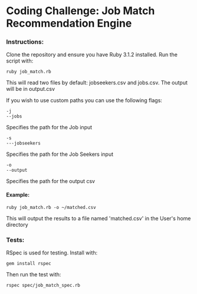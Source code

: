 # Coding Challenge: Job Match Recommendation Engine

### Instructions:

Clone the repository and ensure you have Ruby 3.1.2 installed. Run the script with:

```
ruby job_match.rb
```

This will read two files by default: jobseekers.csv and jobs.csv. The output will be in output.csv

If you wish to use custom paths you can use the following flags:

```
-j
--jobs
```

Specifies the path for the Job input

```
-s
---jobseekers
```

Specifies the path for the Job Seekers input

```
-o
--output
```

Specifies the path for the output csv

#### Example:

```
ruby job_match.rb -o ~/matched.csv
```

This will output the results to a file named 'matched.csv' in the User's home directory

### Tests:

RSpec is used for testing. Install with:

```
gem install rspec
```

Then run the test with:

```
rspec spec/job_match_spec.rb
```
